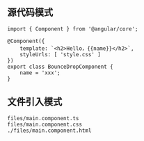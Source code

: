 ## 源代码模式

``` angular
import { Component } from '@angular/core';

@Component({
    template: `<h2>Hello，{{name}}</h2>`,
    styleUrls: [ 'style.css' ]
})
export class BounceDropComponent {
    name = 'xxx';
}
```

## 文件引入模式

``` angular-files
files/main.component.ts
files/main.component.css
./files/main.component.html
```

